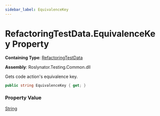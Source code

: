 ```yaml
---
sidebar_label: EquivalenceKey
---
```


# RefactoringTestData\.EquivalenceKey Property

**Containing Type**: [RefactoringTestData](../index.md)

**Assembly**: Roslynator\.Testing\.Common\.dll

  
Gets code action's equivalence key\.

```csharp
public string EquivalenceKey { get; }
```

### Property Value

[String](https://docs.microsoft.com/en-us/dotnet/api/system.string)

